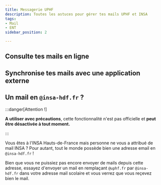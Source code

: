```yaml
---
title: Messagerie UPHF
description: Toutes les astuces pour gérer tes mails UPHF et INSA 
tags:
- Mail
- ENT
sidebar_position: 2

---
```



## Consulte tes mails en ligne

## Synchronise tes mails avec une application externe

## Un mail en `@insa-hdf.fr` ?
:::danger[Attention !]

 **A utiliser avec précautions**, cette fonctionnalité n'est pas officielle et **peut être désactivée à tout moment.**

 :::

Vous êtes à l'INSA Hauts-de-France mais personne ne vous a attribué de mail INSA ? 
Pour autant, tout le monde possède bien une adresse email en `@insa-hdf.fr` !

Bien que vous ne puissiez pas encore envoyer de mails depuis cette adresse, essayez d'envoyer un mail en remplaçant  `@uphf.fr` par `@insa-hdf.fr` dans votre adresse mail scolaire et vous verrez que vous reçevez bien le mail.

